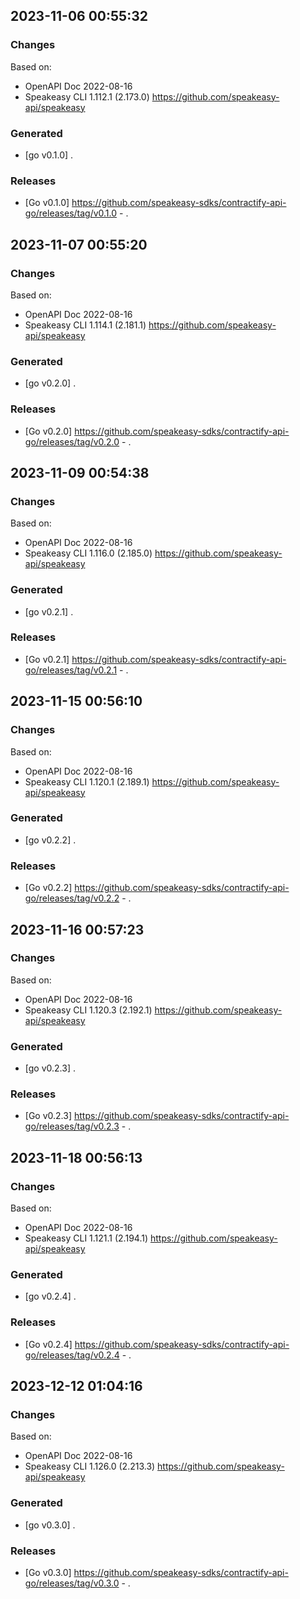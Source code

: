 

## 2023-11-06 00:55:32
### Changes
Based on:
- OpenAPI Doc 2022-08-16 
- Speakeasy CLI 1.112.1 (2.173.0) https://github.com/speakeasy-api/speakeasy
### Generated
- [go v0.1.0] .
### Releases
- [Go v0.1.0] https://github.com/speakeasy-sdks/contractify-api-go/releases/tag/v0.1.0 - .

## 2023-11-07 00:55:20
### Changes
Based on:
- OpenAPI Doc 2022-08-16 
- Speakeasy CLI 1.114.1 (2.181.1) https://github.com/speakeasy-api/speakeasy
### Generated
- [go v0.2.0] .
### Releases
- [Go v0.2.0] https://github.com/speakeasy-sdks/contractify-api-go/releases/tag/v0.2.0 - .

## 2023-11-09 00:54:38
### Changes
Based on:
- OpenAPI Doc 2022-08-16 
- Speakeasy CLI 1.116.0 (2.185.0) https://github.com/speakeasy-api/speakeasy
### Generated
- [go v0.2.1] .
### Releases
- [Go v0.2.1] https://github.com/speakeasy-sdks/contractify-api-go/releases/tag/v0.2.1 - .

## 2023-11-15 00:56:10
### Changes
Based on:
- OpenAPI Doc 2022-08-16 
- Speakeasy CLI 1.120.1 (2.189.1) https://github.com/speakeasy-api/speakeasy
### Generated
- [go v0.2.2] .
### Releases
- [Go v0.2.2] https://github.com/speakeasy-sdks/contractify-api-go/releases/tag/v0.2.2 - .

## 2023-11-16 00:57:23
### Changes
Based on:
- OpenAPI Doc 2022-08-16 
- Speakeasy CLI 1.120.3 (2.192.1) https://github.com/speakeasy-api/speakeasy
### Generated
- [go v0.2.3] .
### Releases
- [Go v0.2.3] https://github.com/speakeasy-sdks/contractify-api-go/releases/tag/v0.2.3 - .

## 2023-11-18 00:56:13
### Changes
Based on:
- OpenAPI Doc 2022-08-16 
- Speakeasy CLI 1.121.1 (2.194.1) https://github.com/speakeasy-api/speakeasy
### Generated
- [go v0.2.4] .
### Releases
- [Go v0.2.4] https://github.com/speakeasy-sdks/contractify-api-go/releases/tag/v0.2.4 - .

## 2023-12-12 01:04:16
### Changes
Based on:
- OpenAPI Doc 2022-08-16 
- Speakeasy CLI 1.126.0 (2.213.3) https://github.com/speakeasy-api/speakeasy
### Generated
- [go v0.3.0] .
### Releases
- [Go v0.3.0] https://github.com/speakeasy-sdks/contractify-api-go/releases/tag/v0.3.0 - .